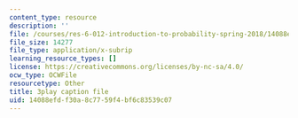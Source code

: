 ```yaml
---
content_type: resource
description: ''
file: /courses/res-6-012-introduction-to-probability-spring-2018/14088efdf30a8c7759f4bf6c83539c07_8QFpZ3FndBc.srt
file_size: 14277
file_type: application/x-subrip
learning_resource_types: []
license: https://creativecommons.org/licenses/by-nc-sa/4.0/
ocw_type: OCWFile
resourcetype: Other
title: 3play caption file
uid: 14088efd-f30a-8c77-59f4-bf6c83539c07
---
```

